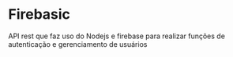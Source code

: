 # Firebasic
API rest que faz uso do Nodejs e firebase para realizar funções de autenticação e gerenciamento de usuários
